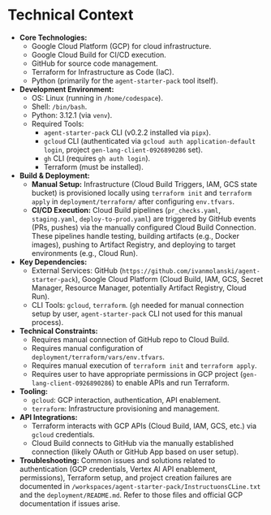 # Technical Context

*   **Core Technologies:**
    *   Google Cloud Platform (GCP) for cloud infrastructure.
    *   Google Cloud Build for CI/CD execution.
    *   GitHub for source code management.
    *   Terraform for Infrastructure as Code (IaC).
    *   Python (primarily for the `agent-starter-pack` tool itself).
*   **Development Environment:**
    *   OS: Linux (running in `/home/codespace`).
    *   Shell: `/bin/bash`.
    *   Python: 3.12.1 (via `venv`).
    *   Required Tools:
        *   `agent-starter-pack` CLI (v0.2.2 installed via `pipx`).
        *   `gcloud` CLI (authenticated via `gcloud auth application-default login`, project `gen-lang-client-0926890286` set).
        *   `gh` CLI (requires `gh auth login`).
        *   Terraform (must be installed).
*   **Build & Deployment:**
    *   **Manual Setup:** Infrastructure (Cloud Build Triggers, IAM, GCS state bucket) is provisioned locally using `terraform init` and `terraform apply` in `deployment/terraform/` after configuring `env.tfvars`.
    *   **CI/CD Execution:** Cloud Build pipelines (`pr_checks.yaml`, `staging.yaml`, `deploy-to-prod.yaml`) are triggered by GitHub events (PRs, pushes) via the manually configured Cloud Build Connection. These pipelines handle testing, building artifacts (e.g., Docker images), pushing to Artifact Registry, and deploying to target environments (e.g., Cloud Run).
*   **Key Dependencies:**
    *   External Services: GitHub (`https://github.com/ivanmolanski/agent-starter-pack`), Google Cloud Platform (Cloud Build, IAM, GCS, Secret Manager, Resource Manager, potentially Artifact Registry, Cloud Run).
    *   CLI Tools: `gcloud`, `terraform`. (`gh` needed for manual connection setup by user, `agent-starter-pack` CLI not used for this manual process).
*   **Technical Constraints:**
    *   Requires manual connection of GitHub repo to Cloud Build.
    *   Requires manual configuration of `deployment/terraform/vars/env.tfvars`.
    *   Requires manual execution of `terraform init` and `terraform apply`.
    *   Requires user to have appropriate permissions in GCP project (`gen-lang-client-0926890286`) to enable APIs and run Terraform.
*   **Tooling:**
    *   `gcloud`: GCP interaction, authentication, API enablement.
    *   `terraform`: Infrastructure provisioning and management.
*   **API Integrations:**
    *   Terraform interacts with GCP APIs (Cloud Build, IAM, GCS, etc.) via `gcloud` credentials.
    *   Cloud Build connects to GitHub via the manually established connection (likely OAuth or GitHub App based on user setup).
*   **Troubleshooting:** Common issues and solutions related to authentication (GCP credentials, Vertex AI API enablement, permissions), Terraform setup, and project creation failures are documented in `/workspaces/agent-starter-pack/InstructuonsCLine.txt` and the `deployment/README.md`. Refer to those files and official GCP documentation if issues arise.
